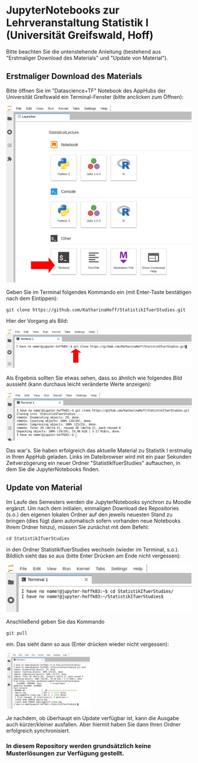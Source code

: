 # JupyterNotebooks zur Lehrveranstaltung Statistik I (Universität Greifswald, Hoff)

Bitte beachten Sie die untenstehende Anleitung (bestehend aus "Erstmaliger Download des Materials" und "Update von Material").

## Erstmaliger Download des Materials

Bitte öffnen Sie im "Datascience+TF" Notebook des AppHubs der Universität Greifswald ein Terminal-Fenster (bitte anclicken zum Öffnen):

![Terminal Fenster öffnen](img/terminal-finden.jpg "Terminal Fenster öffnen")

Geben Sie im Terminal folgendes Kommando ein (mit Enter-Taste bestätigen nach dem Eintippen):

```
git clone https://github.com/KatharinaHoff/StatistikIfuerStudies.git
```
Hier der Vorgang als Bild:

![Clone-Befehl eintippen](img/enter_clone.jpg "Clone-Befehl eintippen")

Als Ergebnis sollten Sie etwas sehen, dass so ähnlich wie folgendes Bild aussieht (kann durchaus leicht veränderte Werte anzeigen):

![Erfolgreicher Clone](img/suggesful-clone.jpg "Erfolgreicher Clone")

Das war's. Sie haben erfolgreich das aktuelle Material zu Statistik I erstmalig in Ihren AppHub geladen. Links im Dateibrowser wird mit ein paar Sekunden Zeitverzögerung ein neuer Ordner "StatistikIfuerStudies" auftauchen, in dem Sie die JupyterNotebooks finden.

## Update von Material

Im Laufe des Semesters werden die JupyterNotebooks synchron zu Moodle ergänzt. Um nach dem initialen, einmaligen Download des Repositories (s.o.) den eigenen lokalen Ordner auf den jeweils neuesten Stand zu bringen (dies fügt dann automatisch sofern vorhanden neue Notebooks Ihrem Ordner hinzu), müssen Sie zunächst mit dem Befehl:

```
cd StatistikIfuerStudies
```
in den Ordner StatistikIfuerStudies wechseln (wieder im Terminal, s.o.). Bildlich sieht das so aus (bitte Enter Drücken am Ende nicht vergessen):

![Verzeichnis wechseln](img/cd.jpg "Verzeichnis wechseln")

Anschließend geben Sie das Kommando

```
git pull
```
ein. Das sieht dann so aus (Enter drücken wieder nicht vergessen):

![git pull](img/pull.jpg "git pull")

Je nachdem, ob überhaupt ein Update verfügbar ist, kann die Ausgabe auch kürzer/kleiner ausfallen. Aber hiermit haben Sie dann Ihren Ordner erfolgreich synchronisiert.

### In diesem Repository werden grundsätzlich keine Musterlösungen zur Verfügung gestellt.

